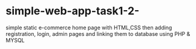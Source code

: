 # simple-web-app-task1-2-
simple static e-commerce home page with HTML,CSS then adding registration, login, admin pages and linking them to database using PHP &amp; MYSQL
